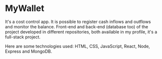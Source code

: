 # MyWallet

It's a cost control app. It is possible to register cash inflows and outflows and monitor the balance. Front-end and back-end (database too) of the project developed in different repositories, both available in my profile, it's a full-stack project.

Here are some technologies used:
HTML, CSS, JavaScript, React, Node, Express and MongoDB.

#